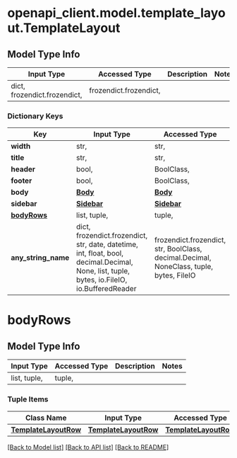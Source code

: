 # openapi_client.model.template_layout.TemplateLayout

## Model Type Info
Input Type | Accessed Type | Description | Notes
------------ | ------------- | ------------- | -------------
dict, frozendict.frozendict,  | frozendict.frozendict,  |  | 

### Dictionary Keys
Key | Input Type | Accessed Type | Description | Notes
------------ | ------------- | ------------- | ------------- | -------------
**width** | str,  | str,  |  | [optional] 
**title** | str,  | str,  |  | [optional] 
**header** | bool,  | BoolClass,  |  | [optional] 
**footer** | bool,  | BoolClass,  |  | [optional] 
**body** | [**Body**](Body.md) | [**Body**](Body.md) |  | [optional] 
**sidebar** | [**Sidebar**](Sidebar.md) | [**Sidebar**](Sidebar.md) |  | [optional] 
**[bodyRows](#bodyRows)** | list, tuple,  | tuple,  |  | [optional] 
**any_string_name** | dict, frozendict.frozendict, str, date, datetime, int, float, bool, decimal.Decimal, None, list, tuple, bytes, io.FileIO, io.BufferedReader | frozendict.frozendict, str, BoolClass, decimal.Decimal, NoneClass, tuple, bytes, FileIO | any string name can be used but the value must be the correct type | [optional]

# bodyRows

## Model Type Info
Input Type | Accessed Type | Description | Notes
------------ | ------------- | ------------- | -------------
list, tuple,  | tuple,  |  | 

### Tuple Items
Class Name | Input Type | Accessed Type | Description | Notes
------------- | ------------- | ------------- | ------------- | -------------
[**TemplateLayoutRow**](TemplateLayoutRow.md) | [**TemplateLayoutRow**](TemplateLayoutRow.md) | [**TemplateLayoutRow**](TemplateLayoutRow.md) |  | 

[[Back to Model list]](../../README.md#documentation-for-models) [[Back to API list]](../../README.md#documentation-for-api-endpoints) [[Back to README]](../../README.md)

